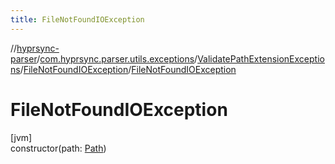 ```yaml
---
title: FileNotFoundIOException
---
```

//[hyprsync-parser](../../../../index.html)/[com.hyprsync.parser.utils.exceptions](../../index.html)/[ValidatePathExtensionExceptions](../index.html)/[FileNotFoundIOException](index.html)/[FileNotFoundIOException](-file-not-found-i-o-exception.html)



# FileNotFoundIOException



[jvm]\
constructor(path: [Path](https://docs.oracle.com/javase/8/docs/api/java/nio/file/Path.html))



